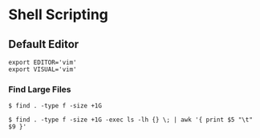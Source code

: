 Shell Scripting
===============


## Default Editor
```
export EDITOR='vim'
export VISUAL='vim'
```

### Find Large Files
```
$ find . -type f -size +1G

$ find . -type f -size +1G -exec ls -lh {} \; | awk '{ print $5 "\t" $9 }'

```

